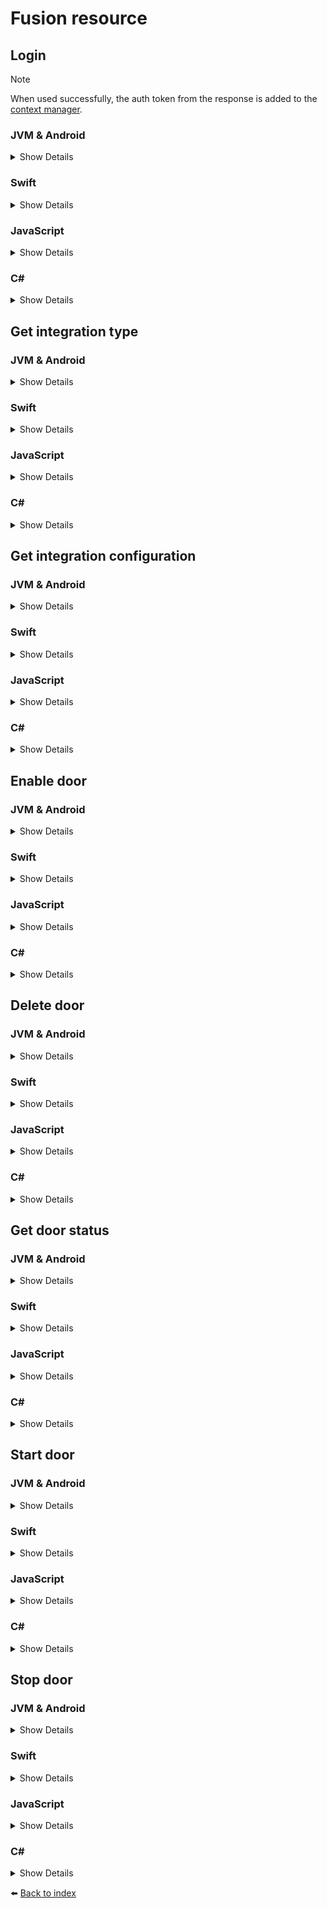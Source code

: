 # Fusion resource

## Login

> [!NOTE]  
> When used successfully, the auth token from the response is added to the [context manager](06_CONTEXT-MANAGER.md).

### JVM & Android
<details>
<summary>Show Details</summary>

```kotlin
val response = sdk.fusion().login("EMAIL", "PASSWORD")
```

💡 **Note:** In Java, use the `fusionAsync` function, which returns a `CompletableFuture<Void>` instead.
</details>

### Swift
<details>
<summary>Show Details</summary>

```swift
sdk.fusion().login(email: "EMAIL", password: "PASSWORD")
```
</details>

### JavaScript
<details>
<summary>Show Details</summary>

```js
const response = await doordeck.com.doordeck.multiplatform.sdk.api.fusion().login("EMAIL", "PASSWORD");
```
</details>

### C#
<details>
<summary>Show Details</summary>

```csharp
unsafe
{
    var resource = symbols->kotlin.root.com.doordeck.multiplatform.sdk.Doordeck.fusion(sdk);
    var data = new FusionLoginData("EMAIL", "PASSWORD").ToData();
    var response = Utils.FromData<FusionLoginResponse>(symbols->kotlin.root.com.doordeck.multiplatform.sdk.api.FusionResource.loginJson(resource, data));
}
```
</details>

## Get integration type

### JVM & Android
<details>
<summary>Show Details</summary>

```kotlin
val response = sdk.fusion().getIntegrationType()
```

💡 **Note:** In Java, use the `getIntegrationTypeAsync` function, which returns a `CompletableFuture<IntegrationTypeResponse>` instead.
</details>

### Swift
<details>
<summary>Show Details</summary>

```swift
let response = sdk.fusion().getIntegrationType()
```
</details>

### JavaScript
<details>
<summary>Show Details</summary>

```js
const response = await doordeck.com.doordeck.multiplatform.sdk.api.fusion().getIntegrationType();
```
</details>

### C#
<details>
<summary>Show Details</summary>

```csharp
unsafe
{
    var resource = symbols->kotlin.root.com.doordeck.multiplatform.sdk.Doordeck.fusion(sdk);
    var response = Utils.FromData<IntegrationTypeResponse>(symbols->kotlin.root.com.doordeck.multiplatform.sdk.api.FusionResource.getIntegrationTypeJson(resource));
}
```
</details>

## Get integration configuration

### JVM & Android
<details>
<summary>Show Details</summary>

```kotlin
val response = sdk.fusion().getIntegrationConfiguration("TYPE")
```

💡 **Note:** In Java, use the `getIntegrationConfigurationAsync` function, which returns a `CompletableFuture<List<IntegrationConfigurationResponse>>` instead.
</details>

### Swift
<details>
<summary>Show Details</summary>

```swift
let response = sdk.fusion().getIntegrationConfiguration(type: "TYPE")
```
</details>

### JavaScript
<details>
<summary>Show Details</summary>

```js
const response = await doordeck.com.doordeck.multiplatform.sdk.api.fusion().getIntegrationConfiguration("TYPE");
```
</details>

### C#
<details>
<summary>Show Details</summary>

```csharp
unsafe
{
    var resource = symbols->kotlin.root.com.doordeck.multiplatform.sdk.Doordeck.fusion(sdk);
    var data = new GetIntegrationConfigurationData("TYPE");
    var response = Utils.FromData<List<IntegrationConfigurationResponse>>(symbols->kotlin.root.com.doordeck.multiplatform.sdk.api.FusionResource.getIntegrationConfigurationJson(resource, data));
}
```
</details>

## Enable door

### JVM & Android
<details>
<summary>Show Details</summary>

```kotlin
val controller = Fusion.DemoController()
sdk.fusion().enableDoor("NAME", "SITE_ID", controller)
```

💡 **Note:** In Java, use the `enableDoorAsync` function, which returns a `CompletableFuture<Void>` instead.
</details>

### Swift
<details>
<summary>Show Details</summary>

```swift
let controller = Fusion.DemoController()
sdk.fusion().enableDoor(name: "NAME", siteId: "SITE_ID", controller: controller)
```
</details>

### JavaScript
<details>
<summary>Show Details</summary>

```js
const fusion = doordeck.com.doordeck.multiplatform.sdk.api.model.Fusion;
const controller = new fusion.DemoController(8080);
await doordeck.com.doordeck.multiplatform.sdk.api.fusion().enableDoor("NAME", "SITE_ID", controller);
```
</details>

### C#
<details>
<summary>Show Details</summary>

```csharp
unsafe
{
    var resource = symbols->kotlin.root.com.doordeck.multiplatform.sdk.Doordeck.fusion(sdk);
    var controllerData = new DemoControllerData(8080);
    var data = new EnableDoorData("NAME", "SITE_ID", controllerData).ToData();
    symbols->kotlin.root.com.doordeck.multiplatform.sdk.api.FusionResource.enableDoor(resource, data);
}
```
</details>

## Delete door

### JVM & Android
<details>
<summary>Show Details</summary>

```kotlin
sdk.fusion().deleteDoor("DEVICE_ID")
```

💡 **Note:** In Java, use the `deleteDoorAsync` function, which returns a `CompletableFuture<Void>` instead.
</details>

### Swift
<details>
<summary>Show Details</summary>

```swift
sdk.fusion().deleteDoor(deviceId: "DEVICE_ID")
```
</details>

### JavaScript
<details>
<summary>Show Details</summary>

```js
await doordeck.com.doordeck.multiplatform.sdk.api.fusion().deleteDoor("DEVICE_ID");
```
</details>

### C#
<details>
<summary>Show Details</summary>

```csharp
unsafe
{
    var resource = symbols->kotlin.root.com.doordeck.multiplatform.sdk.Doordeck.fusion(sdk);
    var data = new DeleteDoorData("DEVICE_ID");
    symbols->kotlin.root.com.doordeck.multiplatform.sdk.api.FusionResource.deleteDoorJson(resource, data);
}
```
</details>

## Get door status

### JVM & Android
<details>
<summary>Show Details</summary>

```kotlin
val response = sdk.fusion().getDoorStatus("DEVICE_ID")
```

💡 **Note:** In Java, use the `getDoorStatusAsync` function, which returns a `CompletableFuture<DoorStateResponse>` instead.
</details>

### Swift
<details>
<summary>Show Details</summary>

```swift
let response = sdk.fusion().getDoorStatus(deviceId: "DEVICE_ID")
```
</details>

### JavaScript
<details>
<summary>Show Details</summary>

```js
const response = await doordeck.com.doordeck.multiplatform.sdk.api.fusion().getDoorStatus("DEVICE_ID");
```
</details>

### C#
<details>
<summary>Show Details</summary>

```csharp
unsafe
{
    var resource = symbols->kotlin.root.com.doordeck.multiplatform.sdk.Doordeck.fusion(sdk);
    var data = new GetDoorStatusData("DEVICE_ID");
    var response = Utils.FromData<DoorStateResponse>(symbols->kotlin.root.com.doordeck.multiplatform.sdk.api.FusionResource.getDoorStatusJson(resource, data));
}
```
</details>

## Start door

### JVM & Android
<details>
<summary>Show Details</summary>

```kotlin
sdk.fusion().startDoor("DEVICE_ID")
```

💡 **Note:** In Java, use the `startDoorAsync` function, which returns a `CompletableFuture<Void>` instead.
</details>

### Swift
<details>
<summary>Show Details</summary>

```swift
sdk.fusion().startDoor(deviceId: "DEVICE_ID")
```
</details>

### JavaScript
<details>
<summary>Show Details</summary>

```js
await doordeck.com.doordeck.multiplatform.sdk.api.fusion().startDoor("DEVICE_ID");
```
</details>

### C#
<details>
<summary>Show Details</summary>

```csharp
unsafe
{
    var resource = symbols->kotlin.root.com.doordeck.multiplatform.sdk.Doordeck.fusion(sdk);
    var data = new StartDoorData("DEVICE_ID");
    symbols->kotlin.root.com.doordeck.multiplatform.sdk.api.FusionResource.startDoorJson(resource, data);
}
```
</details>

## Stop door

### JVM & Android
<details>
<summary>Show Details</summary>

```kotlin
sdk.fusion().stopDoor("DEVICE_ID")
```

💡 **Note:** In Java, use the `stopDoorAsync` function, which returns a `CompletableFuture<Void>` instead.
</details>

### Swift
<details>
<summary>Show Details</summary>

```swift
sdk.fusion().stopDoor(deviceId: "DEVICE_ID")
```
</details>

### JavaScript
<details>
<summary>Show Details</summary>

```js
await doordeck.com.doordeck.multiplatform.sdk.api.fusion().stopDoor("DEVICE_ID");
```
</details>

### C#
<details>
<summary>Show Details</summary>

```csharp
unsafe
{
    var resource = symbols->kotlin.root.com.doordeck.multiplatform.sdk.Doordeck.fusion(sdk);
    var data = new StopDoorData("DEVICE_ID");
    symbols->kotlin.root.com.doordeck.multiplatform.sdk.api.FusionResource.stopDoorJson(resource, data);
}
```
</details>

:arrow_left: [Back to index](01_INDEX.md)
